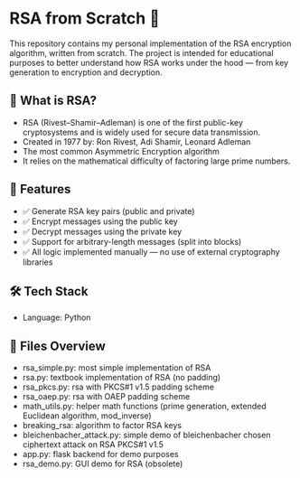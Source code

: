 # RSA from Scratch 🔐

This repository contains my personal implementation of the RSA encryption algorithm, written from scratch. The project is intended for educational purposes to better understand how RSA works under the hood — from key generation to encryption and decryption.

## 📘 What is RSA?

- RSA (Rivest–Shamir–Adleman) is one of the first public-key cryptosystems and is widely used for secure data transmission.
- Created in 1977 by: Ron Rivest, Adi Shamir, Leonard Adleman
- The most common Asymmetric Encryption algorithm 
- It relies on the mathematical difficulty of factoring large prime numbers.

## 🚀 Features

- ✅ Generate RSA key pairs (public and private)
- ✅ Encrypt messages using the public key
- ✅ Decrypt messages using the private key
- ✅ Support for arbitrary-length messages (split into blocks)
- ✅ All logic implemented manually — no use of external cryptography libraries

## 🛠️ Tech Stack

- Language: Python


## 📂 Files Overview
- rsa_simple.py: most simple implementation of RSA
- rsa.py: textbook implementation of RSA (no padding)
- rsa_pkcs.py: rsa with PKCS#1 v1.5 padding scheme
- rsa_oaep.py: rsa with OAEP padding scheme
- math_utils.py: helper math functions (prime generation, extended Euclidean algorithm, mod_inverse)
- breaking_rsa: algorithm to factor RSA keys
- bleichenbacher_attack.py: simple demo of bleichenbacher chosen ciphertext attack on RSA PKCS#1 v1.5
- app.py: flask backend for demo purposes
- rsa_demo.py: GUI demo for RSA (obsolete)

